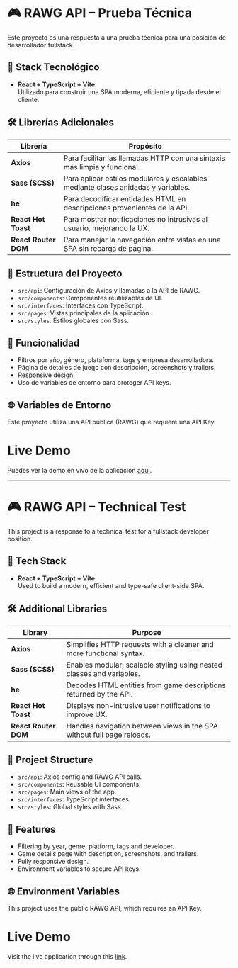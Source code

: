 # 🎮 RAWG API – Prueba Técnica

Este proyecto es una respuesta a una prueba técnica para una posición de desarrollador fullstack.

## 🚀 Stack Tecnológico

- **React + TypeScript + Vite**  
  Utilizado para construir una SPA moderna, eficiente y tipada desde el cliente.

## 🛠️ Librerías Adicionales

| Librería             | Propósito                                                                         |
| -------------------- | --------------------------------------------------------------------------------- |
| **Axios**            | Para facilitar las llamadas HTTP con una sintaxis más limpia y funcional.         |
| **Sass (SCSS)**      | Para aplicar estilos modulares y escalables mediante clases anidadas y variables. |
| **he**               | Para decodificar entidades HTML en descripciones provenientes de la API.          |
| **React Hot Toast**  | Para mostrar notificaciones no intrusivas al usuario, mejorando la UX.            |
| **React Router DOM** | Para manejar la navegación entre vistas en una SPA sin recarga de página.         |

## 📂 Estructura del Proyecto

- `src/api`: Configuración de Axios y llamadas a la API de RAWG.
- `src/components`: Componentes reutilizables de UI.
- `src/interfaces`: Interfaces con TypeScript.
- `src/pages`: Vistas principales de la aplicación.
- `src/styles`: Estilos globales con Sass.

## 🧪 Funcionalidad

- Filtros por año, género, plataforma, tags y empresa desarrolladora.
- Página de detalles de juego con descripción, screenshots y trailers.
- Responsive design.
- Uso de variables de entorno para proteger API keys.

## 🌐 Variables de Entorno

Este proyecto utiliza una API pública (RAWG) que requiere una API Key.

# Live Demo

Puedes ver la demo en vivo de la aplicación [aquí](https://rawg-api-tt.vercel.app/).

---

# 🎮 RAWG API – Technical Test

This project is a response to a technical test for a fullstack developer position.

## 🚀 Tech Stack

- **React + TypeScript + Vite**  
  Used to build a modern, efficient and type-safe client-side SPA.

## 🛠️ Additional Libraries

| Library              | Purpose                                                                |
| -------------------- | ---------------------------------------------------------------------- |
| **Axios**            | Simplifies HTTP requests with a cleaner and more functional syntax.    |
| **Sass (SCSS)**      | Enables modular, scalable styling using nested classes and variables.  |
| **he**               | Decodes HTML entities from game descriptions returned by the API.      |
| **React Hot Toast**  | Displays non-intrusive user notifications to improve UX.               |
| **React Router DOM** | Handles navigation between views in the SPA without full page reloads. |

## 📂 Project Structure

- `src/api`: Axios config and RAWG API calls.
- `src/components`: Reusable UI components.
- `src/pages`: Main views of the app.
- `src/interfaces`: TypeScript interfaces.
- `src/styles`: Global styles with Sass.

## 🧪 Features

- Filtering by year, genre, platform, tags and developer.
- Game details page with description, screenshots, and trailers.
- Fully responsive design.
- Environment variables to secure API keys.

## 🌐 Environment Variables

This project uses the public RAWG API, which requires an API Key.

# Live Demo

Visit the live application through this [link](https://rawg-api-tt.vercel.app/).
